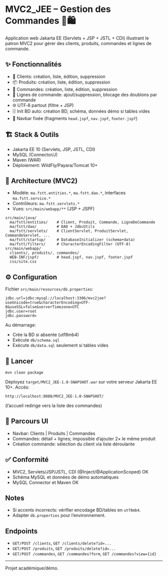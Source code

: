 # MVC2_JEE – Gestion des Commandes 🧾🛍️

Application web Jakarta EE (Servlets + JSP + JSTL + CDI) illustrant le patron MVC2 pour gérer des clients, produits, commandes et lignes de commande.

## ✨ Fonctionnalités
- 👥 Clients: création, liste, édition, suppression
- 📦 Produits: création, liste, édition, suppression
- 🧾 Commandes: création, liste, édition, suppression
- 🧮 Lignes de commande: ajout/suppression, blocage des doublons par commande
- 🌐 UTF‑8 partout (filtre + JSP)
- 🗄️ Init BD auto: création BD, schéma, données démo si tables vides
- 🧭 Navbar fixée (fragments `head.jspf`, `nav.jspf`, `footer.jspf`)

## 🏗️ Stack & Outils
- Jakarta EE 10 (Servlets, JSP, JSTL, CDI)
- MySQL (Connector/J)
- Maven (WAR)
- Déploiement: WildFly/Payara/Tomcat 10+

## 📁 Architecture (MVC2)
- Modèle: `ma.fstt.entities.*`, `ma.fstt.dao.*`, interfaces `ma.fstt.service.*`
- Contrôleurs: `ma.fstt.servlets.*`
- Vues: `src/main/webapp/**` (JSP + JSPF)

```
src/main/java/
  ma/fstt/entities/    # Client, Produit, Commande, LigneDeCommande
  ma/fstt/dao/         # DAO + JdbcUtils
  ma/fstt/servlets/    # ClientServlet, ProduitServlet, CommandeServlet, ...
  ma/fstt/startup/     # DatabaseInitializer (schema+data)
  ma/fstt/filters/     # CharacterEncodingFilter (UTF-8)
src/main/webapp/
  clients/, produits/, commandes/
  WEB-INF/jspf/        # head.jspf, nav.jspf, footer.jspf
  css/site.css
```

## ⚙️ Configuration
Fichier `src/main/resources/db.properties`:
```
jdbc.url=jdbc:mysql://localhost:3306/mvc2jee?useUnicode=true&characterEncoding=UTF-8&useSSL=false&serverTimezone=UTC
jdbc.user=root
jdbc.password=
```
Au démarrage:
- Crée la BD si absente (utf8mb4)
- Exécute `db/schema.sql`
- Exécute `db/data.sql` seulement si tables vides

## 🚀 Lancer
```
mvn clean package
```
Déployez `target/MVC2_JEE-1.0-SNAPSHOT.war` sur votre serveur Jakarta EE 10+. Accès:
```
http://localhost:8080/MVC2_JEE-1.0-SNAPSHOT/
```
(l’accueil redirige vers la liste des commandes)

## 🧭 Parcours UI
- Navbar: Clients | Produits | Commandes
- Commandes: détail + lignes; impossible d’ajouter 2× le même produit
- Création commande: sélection du client via liste déroulante

## ✅ Conformité
- MVC2, Servlets/JSP/JSTL, CDI (@Inject/@ApplicationScoped) OK
- Schéma MySQL et données de démo automatiques
- MySQL Connector et Maven OK

## Notes
- Si accents incorrects: vérifier encodage BD/tables en `utf8mb4`.
- Adapter `db.properties` pour l’environnement.

## Endpoints
- `GET/POST /clients`, `GET /clients/delete?id=...`
- `GET/POST /produits`, `GET /produits/delete?id=...`
- `GET/POST /commandes`, `GET /commandes?form`, `GET /commandes?view={id}`

---
Projet académique/démo.
